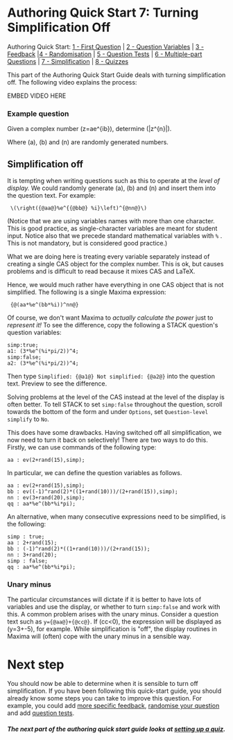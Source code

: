 # Authoring Quick Start 7: Turning Simplification Off

Authoring Quick Start: [1 - First Question](Authoring_quick_start.md) | [2 - Question Variables](Authoring_quick_start_2.md) | [3 - Feedback](Authoring_quick_start_3.md) |[4 - Randomisation](Authoring_quick_start_4.md) | [5 - Question Tests](Authoring_quick_start_5.md) | [6 - Multiple-part Questions](Authoring_quick_start_6.md) | <u>7 - Simplification</u> | [8 - Quizzes](Authoring_quick_start_8.md)



This part of the Authoring Quick Start Guide deals with turning simplification off. The following video explains the process:

EMBED VIDEO HERE

### Example question

Given a complex number \(z=ae^{ib}\), determine \(|z^{n}|\).

Where \(a\), \(b\) and \(n\) are randomly generated numbers.

## Simplification off

It is tempting when writing questions such as this to operate at the _level of display._  We could randomly generate \(a\), \(b\) and \(n\) and insert them into the question text.  For example:

```
 \(\right({@aa@}%e^{{@bb@} %i}\left)^{@nn@}\)
```

(Notice that we are using variables names with more than one character. This is good practice, as single-character variables are meant for student input. Notice also that we precede standard mathematical variables with `%` . This is not mandatory, but is considered good practice.)

What we are doing here is treating every variable separately instead of creating a single CAS object for the complex number.  This is ok, but causes problems and is difficult to read because it mixes CAS and LaTeX.

Hence, we would much rather have everything in one CAS object that is not simplified. The following is a single Maxima expression:

```
 {@(aa*%e^(bb*%i))^nn@}
```

Of course, we don't want Maxima to _actually calculate the power_ just to _represent it!_  To see the difference, copy the following a STACK question's question variables:

```
simp:true;
a1: (3*%e^(%i*pi/2))^4;
simp:false;
a2: (3*%e^(%i*pi/2))^4;
```

Then type `Simplified: {@a1@} Not simplified: {@a2@}` into the question text. Preview to see the difference.

Solving problems at the level of the CAS instead at the level of the display is often better. To tell STACK to set `simp:false` throughout the question, scroll towards the bottom of the form and under `Options`, set `Question-level simplify` to `No`.

This does have some drawbacks.  Having switched off all simplification, we now need to turn it back on selectively! There are two ways to do this. Firstly, we can use commands of the following type:

```
aa : ev(2+rand(15),simp);
```

In particular, we can define the question variables as follows.

```
aa : ev(2+rand(15),simp);
bb : ev((-1)^rand(2)*((1+rand(10)))/(2+rand(15)),simp);
nn : ev(3+rand(20),simp);
qq : aa*%e^(bb*%i*pi);
```

An alternative, when many consecutive expressions need to be simplified, is the following:

```
simp : true;
aa : 2+rand(15);
bb : (-1)^rand(2)*((1+rand(10)))/(2+rand(15));
nn : 3+rand(20);
simp : false;
qq : aa*%e^(bb*%i*pi);
```

### Unary minus

The particular circumstances will dictate if it is better to have lots of variables and use the display, or whether to turn `simp:false` and work with this.  A common problem arises with the unary minus. Consider a question text such as `y={@aa@}+{@cc@}`. If \(cc<0\), the expression will be displayed as \(y=3+-5\), for example.  While simplification is "off", the display routines in Maxima will (often) cope with the unary minus in a sensible way.

# Next step

You should now be able to determine when it is sensible to turn off simplification. If you have been following this quick-start guide, you should already know some steps you can take to improve this question. For example, you could add [more specific feedback](Authoring_quick_start_3.md), [randomise your question](Authoring_quick_start_4.md) and add [question tests](Authoring_quick_start_5.md).

##### **The next part of the authoring quick start guide looks at [setting up a quiz](Authoring_quick_start_8.md).**